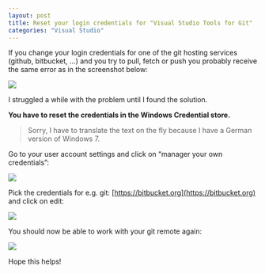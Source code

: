 ```yaml
---
layout: post
title: Reset your login credentials for "Visual Studio Tools for Git"
categories: "Visual Studio"
---
```


If you change your login credentials for one of the git hosting services (github, bitbucket, …) and you try to pull, fetch or push you probably receive the same error as in the screenshot below:

![](http://tobivnext.files.wordpress.com/2013/02/021313_1429_resetyourlo1.png?w=580)

I struggled a while with the problem until I found the solution.

**You have to reset the credentials in the Windows Credential store.**

> Sorry, I have to translate the text on the fly because I have a German version of Windows 7.

Go to your user account settings and click on “manager your own credentials”:

![](http://tobivnext.files.wordpress.com/2013/02/021313_1429_resetyourlo2.png?w=580)

Pick the credentials for e.g. git: [https://bitbucket.org](https://bitbucket.org) and click on edit:

![](http://tobivnext.files.wordpress.com/2013/02/021313_1429_resetyourlo3.png?w=580)

You should now be able to work with your git remote again:

![](http://tobivnext.files.wordpress.com/2013/02/021313_1429_resetyourlo4.png?w=580)

Hope this helps!
